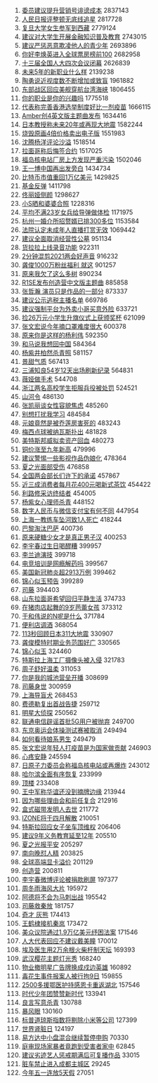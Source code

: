 1. [委员建议提升营销号诽谤成本](https://s.weibo.com/weibo?q=%23%E5%A7%94%E5%91%98%E5%BB%BA%E8%AE%AE%E6%8F%90%E5%8D%87%E8%90%A5%E9%94%80%E5%8F%B7%E8%AF%BD%E8%B0%A4%E6%88%90%E6%9C%AC%23&Refer=top) 2837143
1. [人民日报评整顿无底线追星](https://s.weibo.com/weibo?q=%23%E4%BA%BA%E6%B0%91%E6%97%A5%E6%8A%A5%E8%AF%84%E6%95%B4%E9%A1%BF%E6%97%A0%E5%BA%95%E7%BA%BF%E8%BF%BD%E6%98%9F%23&Refer=top) 2817728
1. [复旦大学女生参军到西藏](https://s.weibo.com/weibo?q=%E5%A4%8D%E6%97%A6%E5%A4%A7%E5%AD%A6%E5%A5%B3%E7%94%9F%E5%8F%82%E5%86%9B%E5%88%B0%E8%A5%BF%E8%97%8F&Refer=top) 2779124
1. [建议对大学生开展金融知识普及教育](https://s.weibo.com/weibo?q=%23%E5%BB%BA%E8%AE%AE%E5%AF%B9%E5%A4%A7%E5%AD%A6%E7%94%9F%E5%BC%80%E5%B1%95%E9%87%91%E8%9E%8D%E7%9F%A5%E8%AF%86%E6%99%AE%E5%8F%8A%E6%95%99%E8%82%B2%23&Refer=top) 2743015
1. [建议严惩恶意欺凌他人的青少年](https://s.weibo.com/weibo?q=%E5%BB%BA%E8%AE%AE%E4%B8%A5%E6%83%A9%E6%81%B6%E6%84%8F%E6%AC%BA%E5%87%8C%E4%BB%96%E4%BA%BA%E7%9A%84%E9%9D%92%E5%B0%91%E5%B9%B4&Refer=top) 2693896
1. [你好李焕英进入全球票房榜前100](https://s.weibo.com/weibo?q=%23%E4%BD%A0%E5%A5%BD%E6%9D%8E%E7%84%95%E8%8B%B1%E8%BF%9B%E5%85%A5%E5%85%A8%E7%90%83%E7%A5%A8%E6%88%BF%E6%A6%9C%E5%89%8D100%23&Refer=top) 2682958
1. [十三届全国人大四次会议闭幕](https://s.weibo.com/weibo?q=%23%E5%8D%81%E4%B8%89%E5%B1%8A%E5%85%A8%E5%9B%BD%E4%BA%BA%E5%A4%A7%E5%9B%9B%E6%AC%A1%E4%BC%9A%E8%AE%AE%E9%97%AD%E5%B9%95%23&Refer=top) 2626839
1. [未来5年的新职业什么样](https://s.weibo.com/weibo?q=%23%E6%9C%AA%E6%9D%A55%E5%B9%B4%E7%9A%84%E6%96%B0%E8%81%8C%E4%B8%9A%E4%BB%80%E4%B9%88%E6%A0%B7%23&Refer=top) 2139238
1. [陶勇说近视度数不断增加或致盲](https://s.weibo.com/weibo?q=%23%E9%99%B6%E5%8B%87%E8%AF%B4%E8%BF%91%E8%A7%86%E5%BA%A6%E6%95%B0%E4%B8%8D%E6%96%AD%E5%A2%9E%E5%8A%A0%E6%88%96%E8%87%B4%E7%9B%B2%23&Refer=top) 1961882
1. [东部战区回应美舰穿航台湾海峡](https://s.weibo.com/weibo?q=%23%E4%B8%9C%E9%83%A8%E6%88%98%E5%8C%BA%E5%9B%9E%E5%BA%94%E7%BE%8E%E8%88%B0%E7%A9%BF%E8%88%AA%E5%8F%B0%E6%B9%BE%E6%B5%B7%E5%B3%A1%23&Refer=top) 1806455
1. [你的职业是你的兴趣吗](https://s.weibo.com/weibo?q=%23%E4%BD%A0%E7%9A%84%E8%81%8C%E4%B8%9A%E6%98%AF%E4%BD%A0%E7%9A%84%E5%85%B4%E8%B6%A3%E5%90%97%23&Refer=top) 1775518
1. [代表称完善香港选举制度好比一剂疫苗](https://s.weibo.com/weibo?q=%E4%BB%A3%E8%A1%A8%E7%A7%B0%E5%AE%8C%E5%96%84%E9%A6%99%E6%B8%AF%E9%80%89%E4%B8%BE%E5%88%B6%E5%BA%A6%E5%A5%BD%E6%AF%94%E4%B8%80%E5%89%82%E7%96%AB%E8%8B%97&Refer=top) 1666115
1. [Amber创4英文版主题曲发布](https://s.weibo.com/weibo?q=%23Amber%E5%88%9B4%E8%8B%B1%E6%96%87%E7%89%88%E4%B8%BB%E9%A2%98%E6%9B%B2%E5%8F%91%E5%B8%83%23&Refer=top) 1634416
1. [日本教授称未来20年或再现大地震](https://s.weibo.com/weibo?q=%23%E6%97%A5%E6%9C%AC%E6%95%99%E6%8E%88%E7%A7%B0%E6%9C%AA%E6%9D%A520%E5%B9%B4%E6%88%96%E5%86%8D%E7%8E%B0%E5%A4%A7%E5%9C%B0%E9%9C%87%23&Refer=top) 1582244
1. [烧毁原画4倍价格卖出电子版](https://s.weibo.com/weibo?q=%E7%83%A7%E6%AF%81%E5%8E%9F%E7%94%BB4%E5%80%8D%E4%BB%B7%E6%A0%BC%E5%8D%96%E5%87%BA%E7%94%B5%E5%AD%90%E7%89%88&Refer=top) 1551983
1. [沈腾杨洋评论沙溢](https://s.weibo.com/weibo?q=%23%E6%B2%88%E8%85%BE%E6%9D%A8%E6%B4%8B%E8%AF%84%E8%AE%BA%E6%B2%99%E6%BA%A2%23&Refer=top) 1518514
1. [拉面哥称后悔签合约](https://s.weibo.com/weibo?q=%E6%8B%89%E9%9D%A2%E5%93%A5%E7%A7%B0%E5%90%8E%E6%82%94%E7%AD%BE%E5%90%88%E7%BA%A6&Refer=top) 1517025
1. [福岛核电站厂房上方发现严重污染](https://s.weibo.com/weibo?q=%23%E7%A6%8F%E5%B2%9B%E6%A0%B8%E7%94%B5%E7%AB%99%E5%8E%82%E6%88%BF%E4%B8%8A%E6%96%B9%E5%8F%91%E7%8E%B0%E4%B8%A5%E9%87%8D%E6%B1%A1%E6%9F%93%23&Refer=top) 1502046
1. [王一博中国再出发旁白](https://s.weibo.com/weibo?q=%23%E7%8E%8B%E4%B8%80%E5%8D%9A%E4%B8%AD%E5%9B%BD%E5%86%8D%E5%87%BA%E5%8F%91%E6%97%81%E7%99%BD%23&Refer=top) 1434734
1. [比特币市值重回1万亿美元](https://s.weibo.com/weibo?q=%23%E6%AF%94%E7%89%B9%E5%B8%81%E5%B8%82%E5%80%BC%E9%87%8D%E5%9B%9E1%E4%B8%87%E4%BA%BF%E7%BE%8E%E5%85%83%23&Refer=top) 1429825
1. [基金反弹](https://s.weibo.com/weibo?q=%E5%9F%BA%E9%87%91%E5%8F%8D%E5%BC%B9&Refer=top) 1411798
1. [佟丽娅侧颜](https://s.weibo.com/weibo?q=%E4%BD%9F%E4%B8%BD%E5%A8%85%E4%BE%A7%E9%A2%9C&Refer=top) 1298627
1. [小S晒和婆婆合照](https://s.weibo.com/weibo?q=%23%E5%B0%8FS%E6%99%92%E5%92%8C%E5%A9%86%E5%A9%86%E5%90%88%E7%85%A7%23&Refer=top) 1228316
1. [平均不满23岁女兵给导弹做体检](https://s.weibo.com/weibo?q=%23%E5%B9%B3%E5%9D%87%E4%B8%8D%E6%BB%A123%E5%B2%81%E5%A5%B3%E5%85%B5%E7%BB%99%E5%AF%BC%E5%BC%B9%E5%81%9A%E4%BD%93%E6%A3%80%23&Refer=top) 1171975
1. [杭州一婚介所招赘婿已排300多位](https://s.weibo.com/weibo?q=%E6%9D%AD%E5%B7%9E%E4%B8%80%E5%A9%9A%E4%BB%8B%E6%89%80%E6%8B%9B%E8%B5%98%E5%A9%BF%E5%B7%B2%E6%8E%92300%E5%A4%9A%E4%BD%8D&Refer=top) 1153584
1. [法院认定未成年人直播打赏无效](https://s.weibo.com/weibo?q=%23%E6%B3%95%E9%99%A2%E8%AE%A4%E5%AE%9A%E6%9C%AA%E6%88%90%E5%B9%B4%E4%BA%BA%E7%9B%B4%E6%92%AD%E6%89%93%E8%B5%8F%E6%97%A0%E6%95%88%23&Refer=top) 1069442
1. [建议全面取消经营性公墓](https://s.weibo.com/weibo?q=%23%E5%BB%BA%E8%AE%AE%E5%85%A8%E9%9D%A2%E5%8F%96%E6%B6%88%E7%BB%8F%E8%90%A5%E6%80%A7%E5%85%AC%E5%A2%93%23&Refer=top) 951134
1. [货拉拉上线录音功能](https://s.weibo.com/weibo?q=%E8%B4%A7%E6%8B%89%E6%8B%89%E4%B8%8A%E7%BA%BF%E5%BD%95%E9%9F%B3%E5%8A%9F%E8%83%BD&Refer=top) 922311
1. [2分钟混剪2021两会好声音](https://s.weibo.com/weibo?q=%232%E5%88%86%E9%92%9F%E6%B7%B7%E5%89%AA2021%E4%B8%A4%E4%BC%9A%E5%A5%BD%E5%A3%B0%E9%9F%B3%23&Refer=top) 916232
1. [龚俊1000万粉丝福利 就这](https://s.weibo.com/weibo?q=%E9%BE%9A%E4%BF%8A1000%E4%B8%87%E7%B2%89%E4%B8%9D%E7%A6%8F%E5%88%A9%20%E5%B0%B1%E8%BF%99&Refer=top) 901257
1. [原来我欠了这么多树](https://s.weibo.com/weibo?q=%23%E5%8E%9F%E6%9D%A5%E6%88%91%E6%AC%A0%E4%BA%86%E8%BF%99%E4%B9%88%E5%A4%9A%E6%A0%91%23&Refer=top) 890234
1. [R1SE发布创造营中文版主题曲](https://s.weibo.com/weibo?q=%23R1SE%E5%8F%91%E5%B8%83%E5%88%9B%E9%80%A0%E8%90%A5%E4%B8%AD%E6%96%87%E7%89%88%E4%B8%BB%E9%A2%98%E6%9B%B2%23&Refer=top) 885858
1. [张哲瀚 演员只是作品的一部分](https://s.weibo.com/weibo?q=%E5%BC%A0%E5%93%B2%E7%80%9A%20%E6%BC%94%E5%91%98%E5%8F%AA%E6%98%AF%E4%BD%9C%E5%93%81%E7%9A%84%E4%B8%80%E9%83%A8%E5%88%86&Refer=top) 873337
1. [建议公示逃税主播名单](https://s.weibo.com/weibo?q=%23%E5%BB%BA%E8%AE%AE%E5%85%AC%E7%A4%BA%E9%80%83%E7%A8%8E%E4%B8%BB%E6%92%AD%E5%90%8D%E5%8D%95%23&Refer=top) 669786
1. [建议强制平台为外卖小哥买意外险](https://s.weibo.com/weibo?q=%23%E5%BB%BA%E8%AE%AE%E5%BC%BA%E5%88%B6%E5%B9%B3%E5%8F%B0%E4%B8%BA%E5%A4%96%E5%8D%96%E5%B0%8F%E5%93%A5%E4%B9%B0%E6%84%8F%E5%A4%96%E9%99%A9%23&Refer=top) 633721
1. [捡26万元小学生升旗仪式上获颁奖杯](https://s.weibo.com/weibo?q=%23%E6%8D%A126%E4%B8%87%E5%85%83%E5%B0%8F%E5%AD%A6%E7%94%9F%E5%8D%87%E6%97%97%E4%BB%AA%E5%BC%8F%E4%B8%8A%E8%8E%B7%E9%A2%81%E5%A5%96%E6%9D%AF%23&Refer=top) 621099
1. [张文宏说今年摘口罩难度很大](https://s.weibo.com/weibo?q=%E5%BC%A0%E6%96%87%E5%AE%8F%E8%AF%B4%E4%BB%8A%E5%B9%B4%E6%91%98%E5%8F%A3%E7%BD%A9%E9%9A%BE%E5%BA%A6%E5%BE%88%E5%A4%A7&Refer=top) 600378
1. [原来你是这样的杨利伟](https://s.weibo.com/weibo?q=%E5%8E%9F%E6%9D%A5%E4%BD%A0%E6%98%AF%E8%BF%99%E6%A0%B7%E7%9A%84%E6%9D%A8%E5%88%A9%E4%BC%9F&Refer=top) 592350
1. [和马说我想回中国](https://s.weibo.com/weibo?q=%E5%92%8C%E9%A9%AC%E8%AF%B4%E6%88%91%E6%83%B3%E5%9B%9E%E4%B8%AD%E5%9B%BD&Refer=top) 584364
1. [杨紫井柏然杀青照](https://s.weibo.com/weibo?q=%23%E6%9D%A8%E7%B4%AB%E4%BA%95%E6%9F%8F%E7%84%B6%E6%9D%80%E9%9D%92%E7%85%A7%23&Refer=top) 581157
1. [景甜气质](https://s.weibo.com/weibo?q=%E6%99%AF%E7%94%9C%E6%B0%94%E8%B4%A8&Refer=top) 567413
1. [三浦知良54岁12天出场刷新纪录](https://s.weibo.com/weibo?q=%E4%B8%89%E6%B5%A6%E7%9F%A5%E8%89%AF54%E5%B2%8112%E5%A4%A9%E5%87%BA%E5%9C%BA%E5%88%B7%E6%96%B0%E7%BA%AA%E5%BD%95&Refer=top) 564831
1. [薇娅做手术](https://s.weibo.com/weibo?q=%23%E8%96%87%E5%A8%85%E5%81%9A%E6%89%8B%E6%9C%AF%23&Refer=top) 544708
1. [浙江两名高校学生拒服兵役被处罚](https://s.weibo.com/weibo?q=%23%E6%B5%99%E6%B1%9F%E4%B8%A4%E5%90%8D%E9%AB%98%E6%A0%A1%E5%AD%A6%E7%94%9F%E6%8B%92%E6%9C%8D%E5%85%B5%E5%BD%B9%E8%A2%AB%E5%A4%84%E7%BD%9A%23&Refer=top) 524521
1. [山河令](https://s.weibo.com/weibo?q=%E5%B1%B1%E6%B2%B3%E4%BB%A4&Refer=top) 486130
1. [张凯丽谈女性容貌焦虑](https://s.weibo.com/weibo?q=%23%E5%BC%A0%E5%87%AF%E4%B8%BD%E8%B0%88%E5%A5%B3%E6%80%A7%E5%AE%B9%E8%B2%8C%E7%84%A6%E8%99%91%23&Refer=top) 485260
1. [别想打扰我学习](https://s.weibo.com/weibo?q=%E5%88%AB%E6%83%B3%E6%89%93%E6%89%B0%E6%88%91%E5%AD%A6%E4%B9%A0&Refer=top) 484584
1. [元娘竟然是被乔莲房害死的](https://s.weibo.com/weibo?q=%23%E5%85%83%E5%A8%98%E7%AB%9F%E7%84%B6%E6%98%AF%E8%A2%AB%E4%B9%94%E8%8E%B2%E6%88%BF%E5%AE%B3%E6%AD%BB%E7%9A%84%23&Refer=top) 483243
1. [梅西点球被纳瓦斯扑出](https://s.weibo.com/weibo?q=%E6%A2%85%E8%A5%BF%E7%82%B9%E7%90%83%E8%A2%AB%E7%BA%B3%E7%93%A6%E6%96%AF%E6%89%91%E5%87%BA&Refer=top) 481828
1. [美特斯邦威拟卖资产回血](https://s.weibo.com/weibo?q=%23%E7%BE%8E%E7%89%B9%E6%96%AF%E9%82%A6%E5%A8%81%E6%8B%9F%E5%8D%96%E8%B5%84%E4%BA%A7%E5%9B%9E%E8%A1%80%23&Refer=top) 480273
1. [铜价涨至九年新高](https://s.weibo.com/weibo?q=%23%E9%93%9C%E4%BB%B7%E6%B6%A8%E8%87%B3%E4%B9%9D%E5%B9%B4%E6%96%B0%E9%AB%98%23&Refer=top) 479996
1. [建议警惕一些影视作品伪娘化](https://s.weibo.com/weibo?q=%23%E5%BB%BA%E8%AE%AE%E8%AD%A6%E6%83%95%E4%B8%80%E4%BA%9B%E5%BD%B1%E8%A7%86%E4%BD%9C%E5%93%81%E4%BC%AA%E5%A8%98%E5%8C%96%23&Refer=top) 478364
1. [夏之光面部受伤](https://s.weibo.com/weibo?q=%23%E5%A4%8F%E4%B9%8B%E5%85%89%E9%9D%A2%E9%83%A8%E5%8F%97%E4%BC%A4%23&Refer=top) 476858
1. [全国两会部长们许下的承诺](https://s.weibo.com/weibo?q=%23%E5%85%A8%E5%9B%BD%E4%B8%A4%E4%BC%9A%E9%83%A8%E9%95%BF%E4%BB%AC%E8%AE%B8%E4%B8%8B%E7%9A%84%E6%89%BF%E8%AF%BA%23&Refer=top) 457867
1. [近三成消费者每月花400元喝新式茶饮](https://s.weibo.com/weibo?q=%23%E8%BF%91%E4%B8%89%E6%88%90%E6%B6%88%E8%B4%B9%E8%80%85%E6%AF%8F%E6%9C%88%E8%8A%B1400%E5%85%83%E5%96%9D%E6%96%B0%E5%BC%8F%E8%8C%B6%E9%A5%AE%23&Refer=top) 454422
1. [利路修采访终结者](https://s.weibo.com/weibo?q=%E5%88%A9%E8%B7%AF%E4%BF%AE%E9%87%87%E8%AE%BF%E7%BB%88%E7%BB%93%E8%80%85&Refer=top) 454005
1. [杨紫女心理师杀青](https://s.weibo.com/weibo?q=%E6%9D%A8%E7%B4%AB%E5%A5%B3%E5%BF%83%E7%90%86%E5%B8%88%E6%9D%80%E9%9D%92&Refer=top) 448152
1. [数字人民币与微信支付宝有何不同](https://s.weibo.com/weibo?q=%23%E6%95%B0%E5%AD%97%E4%BA%BA%E6%B0%91%E5%B8%81%E4%B8%8E%E5%BE%AE%E4%BF%A1%E6%94%AF%E4%BB%98%E5%AE%9D%E6%9C%89%E4%BD%95%E4%B8%8D%E5%90%8C%23&Refer=top) 447954
1. [上海一教练车坠河致1人死亡](https://s.weibo.com/weibo?q=%E4%B8%8A%E6%B5%B7%E4%B8%80%E6%95%99%E7%BB%83%E8%BD%A6%E5%9D%A0%E6%B2%B3%E8%87%B41%E4%BA%BA%E6%AD%BB%E4%BA%A1&Refer=top) 418244
1. [巴黎淘汰巴萨](https://s.weibo.com/weibo?q=%E5%B7%B4%E9%BB%8E%E6%B7%98%E6%B1%B0%E5%B7%B4%E8%90%A8&Refer=top) 400736
1. [原来硬糖少女才是真正男子汉](https://s.weibo.com/weibo?q=%23%E5%8E%9F%E6%9D%A5%E7%A1%AC%E7%B3%96%E5%B0%91%E5%A5%B3%E6%89%8D%E6%98%AF%E7%9C%9F%E6%AD%A3%E7%94%B7%E5%AD%90%E6%B1%89%23&Refer=top) 400253
1. [李宇春过生日喝醪糟](https://s.weibo.com/weibo?q=%23%E6%9D%8E%E5%AE%87%E6%98%A5%E8%BF%87%E7%94%9F%E6%97%A5%E5%96%9D%E9%86%AA%E7%B3%9F%23&Refer=top) 399957
1. [李兰迪演技](https://s.weibo.com/weibo?q=%23%E6%9D%8E%E5%85%B0%E8%BF%AA%E6%BC%94%E6%8A%80%23&Refer=top) 399718
1. [电竞培训是网瘾解药吗](https://s.weibo.com/weibo?q=%E7%94%B5%E7%AB%9E%E5%9F%B9%E8%AE%AD%E6%98%AF%E7%BD%91%E7%98%BE%E8%A7%A3%E8%8D%AF%E5%90%97&Refer=top) 399567
1. [美国新冠肺炎超2913万例](https://s.weibo.com/weibo?q=%E7%BE%8E%E5%9B%BD%E6%96%B0%E5%86%A0%E8%82%BA%E7%82%8E%E8%B6%852913%E4%B8%87%E4%BE%8B&Refer=top) 399462
1. [锦心似玉预告](https://s.weibo.com/weibo?q=%E9%94%A6%E5%BF%83%E4%BC%BC%E7%8E%89%E9%A2%84%E5%91%8A&Refer=top) 399289
1. [司藤](https://s.weibo.com/weibo?q=%E5%8F%B8%E8%97%A4&Refer=top) 394403
1. [山东拉面哥希望回归平静生活](https://s.weibo.com/weibo?q=%E5%B1%B1%E4%B8%9C%E6%8B%89%E9%9D%A2%E5%93%A5%E5%B8%8C%E6%9C%9B%E5%9B%9E%E5%BD%92%E5%B9%B3%E9%9D%99%E7%94%9F%E6%B4%BB&Refer=top) 374733
1. [在猪肉店起舞的9岁芭蕾女孩](https://s.weibo.com/weibo?q=%23%E5%9C%A8%E7%8C%AA%E8%82%89%E5%BA%97%E8%B5%B7%E8%88%9E%E7%9A%849%E5%B2%81%E8%8A%AD%E8%95%BE%E5%A5%B3%E5%AD%A9%23&Refer=top) 373312
1. [于和伟说的N呢是什么](https://s.weibo.com/weibo?q=%23%E4%BA%8E%E5%92%8C%E4%BC%9F%E8%AF%B4%E7%9A%84N%E5%91%A2%E6%98%AF%E4%BB%80%E4%B9%88%23&Refer=top) 371784
1. [便利店调酒](https://s.weibo.com/weibo?q=%E4%BE%BF%E5%88%A9%E5%BA%97%E8%B0%83%E9%85%92&Refer=top) 368054
1. [113秒回顾日本311大地震](https://s.weibo.com/weibo?q=113%E7%A7%92%E5%9B%9E%E9%A1%BE%E6%97%A5%E6%9C%AC311%E5%A4%A7%E5%9C%B0%E9%9C%87&Refer=top) 330907
1. [龚俊模特时期业务范围好广](https://s.weibo.com/weibo?q=%23%E9%BE%9A%E4%BF%8A%E6%A8%A1%E7%89%B9%E6%97%B6%E6%9C%9F%E4%B8%9A%E5%8A%A1%E8%8C%83%E5%9B%B4%E5%A5%BD%E5%B9%BF%23&Refer=top) 330565
1. [锦心似玉](https://s.weibo.com/weibo?q=%23%E9%94%A6%E5%BF%83%E4%BC%BC%E7%8E%89%23&Refer=top) 324460
1. [特斯拉上海工厂摄像头被入侵](https://s.weibo.com/weibo?q=%E7%89%B9%E6%96%AF%E6%8B%89%E4%B8%8A%E6%B5%B7%E5%B7%A5%E5%8E%82%E6%91%84%E5%83%8F%E5%A4%B4%E8%A2%AB%E5%85%A5%E4%BE%B5&Refer=top) 321783
1. [周子舒好温柔](https://s.weibo.com/weibo?q=%23%E5%91%A8%E5%AD%90%E8%88%92%E5%A5%BD%E6%B8%A9%E6%9F%94%23&Refer=top) 311053
1. [你是我的城池营垒开播](https://s.weibo.com/weibo?q=%23%E4%BD%A0%E6%98%AF%E6%88%91%E7%9A%84%E5%9F%8E%E6%B1%A0%E8%90%A5%E5%9E%92%E5%BC%80%E6%92%AD%23&Refer=top) 308699
1. [司藤身世](https://s.weibo.com/weibo?q=%E5%8F%B8%E8%97%A4%E8%BA%AB%E4%B8%96&Refer=top) 300959
1. [上海导盲犬](https://s.weibo.com/weibo?q=%E4%B8%8A%E6%B5%B7%E5%AF%BC%E7%9B%B2%E7%8A%AC&Refer=top) 268453
1. [费德勒复出首战告捷](https://s.weibo.com/weibo?q=%E8%B4%B9%E5%BE%B7%E5%8B%92%E5%A4%8D%E5%87%BA%E9%A6%96%E6%88%98%E5%91%8A%E6%8D%B7&Refer=top) 259712
1. [明星大侦探](https://s.weibo.com/weibo?q=%E6%98%8E%E6%98%9F%E5%A4%A7%E4%BE%A6%E6%8E%A2&Refer=top) 250562
1. [联通电信辟谣首批5G用户被抛弃](https://s.weibo.com/weibo?q=%E8%81%94%E9%80%9A%E7%94%B5%E4%BF%A1%E8%BE%9F%E8%B0%A3%E9%A6%96%E6%89%B95G%E7%94%A8%E6%88%B7%E8%A2%AB%E6%8A%9B%E5%BC%83&Refer=top) 249700
1. [东京奥运会体操测试赛被取消](https://s.weibo.com/weibo?q=%23%E4%B8%9C%E4%BA%AC%E5%A5%A5%E8%BF%90%E4%BC%9A%E4%BD%93%E6%93%8D%E6%B5%8B%E8%AF%95%E8%B5%9B%E8%A2%AB%E5%8F%96%E6%B6%88%23&Refer=top) 249494
1. [如何看待娘系男生](https://s.weibo.com/weibo?q=%23%E5%A6%82%E4%BD%95%E7%9C%8B%E5%BE%85%E5%A8%98%E7%B3%BB%E7%94%B7%E7%94%9F%23&Refer=top) 249479
1. [张文宏说年轻人打疫苗是为国家做贡献](https://s.weibo.com/weibo?q=%23%E5%BC%A0%E6%96%87%E5%AE%8F%E8%AF%B4%E5%B9%B4%E8%BD%BB%E4%BA%BA%E6%89%93%E7%96%AB%E8%8B%97%E6%98%AF%E4%B8%BA%E5%9B%BD%E5%AE%B6%E5%81%9A%E8%B4%A1%E7%8C%AE%23&Refer=top) 246903
1. [心疼安静](https://s.weibo.com/weibo?q=%23%E5%BF%83%E7%96%BC%E5%AE%89%E9%9D%99%23&Refer=top) 245594
1. [日原子力委员会称福岛核电站或再爆炸](https://s.weibo.com/weibo?q=%23%E6%97%A5%E5%8E%9F%E5%AD%90%E5%8A%9B%E5%A7%94%E5%91%98%E4%BC%9A%E7%A7%B0%E7%A6%8F%E5%B2%9B%E6%A0%B8%E7%94%B5%E7%AB%99%E6%88%96%E5%86%8D%E7%88%86%E7%82%B8%23&Refer=top) 243012
1. [哈尔滨全面有序恢复](https://s.weibo.com/weibo?q=%E5%93%88%E5%B0%94%E6%BB%A8%E5%85%A8%E9%9D%A2%E6%9C%89%E5%BA%8F%E6%81%A2%E5%A4%8D&Refer=top) 233999
1. [顶楼](https://s.weibo.com/weibo?q=%E9%A1%B6%E6%A5%BC&Refer=top) 233408
1. [王中军称华谊还没到摘牌边缘](https://s.weibo.com/weibo?q=%E7%8E%8B%E4%B8%AD%E5%86%9B%E7%A7%B0%E5%8D%8E%E8%B0%8A%E8%BF%98%E6%B2%A1%E5%88%B0%E6%91%98%E7%89%8C%E8%BE%B9%E7%BC%98&Refer=top) 213944
1. [因为哪些理由会和前任复合](https://s.weibo.com/weibo?q=%23%E5%9B%A0%E4%B8%BA%E5%93%AA%E4%BA%9B%E7%90%86%E7%94%B1%E4%BC%9A%E5%92%8C%E5%89%8D%E4%BB%BB%E5%A4%8D%E5%90%88%23&Refer=top) 212916
1. [盒式磁带发明人去世](https://s.weibo.com/weibo?q=%E7%9B%92%E5%BC%8F%E7%A3%81%E5%B8%A6%E5%8F%91%E6%98%8E%E4%BA%BA%E5%8E%BB%E4%B8%96&Refer=top) 211772
1. [IZONE将于四月解散](https://s.weibo.com/weibo?q=%23IZONE%E5%B0%86%E4%BA%8E%E5%9B%9B%E6%9C%88%E8%A7%A3%E6%95%A3%23&Refer=top) 210051
1. [特斯拉回应女子坐车顶维权](https://s.weibo.com/weibo?q=%23%E7%89%B9%E6%96%AF%E6%8B%89%E5%9B%9E%E5%BA%94%E5%A5%B3%E5%AD%90%E5%9D%90%E8%BD%A6%E9%A1%B6%E7%BB%B4%E6%9D%83%23&Refer=top) 206406
1. [建议9年义务教育延至12年](https://s.weibo.com/weibo?q=%23%E5%BB%BA%E8%AE%AE9%E5%B9%B4%E4%B9%89%E5%8A%A1%E6%95%99%E8%82%B2%E5%BB%B6%E8%87%B312%E5%B9%B4%23&Refer=top) 205510
1. [夏之光报平安](https://s.weibo.com/weibo?q=%23%E5%A4%8F%E4%B9%8B%E5%85%89%E6%8A%A5%E5%B9%B3%E5%AE%89%23&Refer=top) 205297
1. [南向晚怼人精](https://s.weibo.com/weibo?q=%23%E5%8D%97%E5%90%91%E6%99%9A%E6%80%BC%E4%BA%BA%E7%B2%BE%23&Refer=top) 203825
1. [全球高端显卡溢价](https://s.weibo.com/weibo?q=%23%E5%85%A8%E7%90%83%E9%AB%98%E7%AB%AF%E6%98%BE%E5%8D%A1%E6%BA%A2%E4%BB%B7%23&Refer=top) 201129
1. [创造营](https://s.weibo.com/weibo?q=%E5%88%9B%E9%80%A0%E8%90%A5&Refer=top) 200811
1. [李宇春微博评论被捐款刷屏](https://s.weibo.com/weibo?q=%E6%9D%8E%E5%AE%87%E6%98%A5%E5%BE%AE%E5%8D%9A%E8%AF%84%E8%AE%BA%E8%A2%AB%E6%8D%90%E6%AC%BE%E5%88%B7%E5%B1%8F&Refer=top) 197377
1. [周冬雨海风大片](https://s.weibo.com/weibo?q=%23%E5%91%A8%E5%86%AC%E9%9B%A8%E6%B5%B7%E9%A3%8E%E5%A4%A7%E7%89%87%23&Refer=top) 195972
1. [阿德将不会为马刺出战](https://s.weibo.com/weibo?q=%E9%98%BF%E5%BE%B7%E5%B0%86%E4%B8%8D%E4%BC%9A%E4%B8%BA%E9%A9%AC%E5%88%BA%E5%87%BA%E6%88%98&Refer=top) 195542
1. [司藤救秦放](https://s.weibo.com/weibo?q=%23%E5%8F%B8%E8%97%A4%E6%95%91%E7%A7%A6%E6%94%BE%23&Refer=top) 181757
1. [奇才 灰熊](https://s.weibo.com/weibo?q=%E5%A5%87%E6%89%8D%20%E7%81%B0%E7%86%8A&Refer=top) 174413
1. [王鹤棣接机秦岚](https://s.weibo.com/weibo?q=%23%E7%8E%8B%E9%B9%A4%E6%A3%A3%E6%8E%A5%E6%9C%BA%E7%A7%A6%E5%B2%9A%23&Refer=top) 173472
1. [美众议院通过1.9万亿美元纾困法案](https://s.weibo.com/weibo?q=%E7%BE%8E%E4%BC%97%E8%AE%AE%E9%99%A2%E9%80%9A%E8%BF%871.9%E4%B8%87%E4%BA%BF%E7%BE%8E%E5%85%83%E7%BA%BE%E5%9B%B0%E6%B3%95%E6%A1%88&Refer=top) 171546
1. [人大代表回应不建议戴美瞳](https://s.weibo.com/weibo?q=%E4%BA%BA%E5%A4%A7%E4%BB%A3%E8%A1%A8%E5%9B%9E%E5%BA%94%E4%B8%8D%E5%BB%BA%E8%AE%AE%E6%88%B4%E7%BE%8E%E7%9E%B3&Refer=top) 170012
1. [埃及医生用2万余根火柴杆制天坛](https://s.weibo.com/weibo?q=%23%E5%9F%83%E5%8F%8A%E5%8C%BB%E7%94%9F%E7%94%A82%E4%B8%87%E4%BD%99%E6%A0%B9%E7%81%AB%E6%9F%B4%E6%9D%86%E5%88%B6%E5%A4%A9%E5%9D%9B%23&Refer=top) 169393
1. [武汉樱花主题灯光秀](https://s.weibo.com/weibo?q=%E6%AD%A6%E6%B1%89%E6%A8%B1%E8%8A%B1%E4%B8%BB%E9%A2%98%E7%81%AF%E5%85%89%E7%A7%80&Refer=top) 168240
1. [物业撤明星广告牌换成戍边英雄](https://s.weibo.com/weibo?q=%E7%89%A9%E4%B8%9A%E6%92%A4%E6%98%8E%E6%98%9F%E5%B9%BF%E5%91%8A%E7%89%8C%E6%8D%A2%E6%88%90%E6%88%8D%E8%BE%B9%E8%8B%B1%E9%9B%84&Refer=top) 160892
1. [毒花生事件报案人被行拘9日](https://s.weibo.com/weibo?q=%23%E6%AF%92%E8%8A%B1%E7%94%9F%E4%BA%8B%E4%BB%B6%E6%8A%A5%E6%A1%88%E4%BA%BA%E8%A2%AB%E8%A1%8C%E6%8B%989%E6%97%A5%23&Refer=top) 159855
1. [2500多援鄂医护持感恩卡重返湖北](https://s.weibo.com/weibo?q=%232500%E5%A4%9A%E6%8F%B4%E9%84%82%E5%8C%BB%E6%8A%A4%E6%8C%81%E6%84%9F%E6%81%A9%E5%8D%A1%E9%87%8D%E8%BF%94%E6%B9%96%E5%8C%97%23&Refer=top) 157546
1. [时代少年团赞赞新时代](https://s.weibo.com/weibo?q=%23%E6%97%B6%E4%BB%A3%E5%B0%91%E5%B9%B4%E5%9B%A2%E8%B5%9E%E8%B5%9E%E6%96%B0%E6%97%B6%E4%BB%A3%23&Refer=top) 133941
1. [良言写意杀青](https://s.weibo.com/weibo?q=%23%E8%89%AF%E8%A8%80%E5%86%99%E6%84%8F%E6%9D%80%E9%9D%92%23&Refer=top) 130788
1. [暴风眼](https://s.weibo.com/weibo?q=%23%E6%9A%B4%E9%A3%8E%E7%9C%BC%23&Refer=top) 130160
1. [标普道琼斯指数将剔除小米等公司](https://s.weibo.com/weibo?q=%E6%A0%87%E6%99%AE%E9%81%93%E7%90%BC%E6%96%AF%E6%8C%87%E6%95%B0%E5%B0%86%E5%89%94%E9%99%A4%E5%B0%8F%E7%B1%B3%E7%AD%89%E5%85%AC%E5%8F%B8&Refer=top) 127399
1. [世界肾脏日](https://s.weibo.com/weibo?q=%E4%B8%96%E7%95%8C%E8%82%BE%E8%84%8F%E6%97%A5&Refer=top) 124197
1. [易方达中小盘混合继续暂停申购](https://s.weibo.com/weibo?q=%E6%98%93%E6%96%B9%E8%BE%BE%E4%B8%AD%E5%B0%8F%E7%9B%98%E6%B7%B7%E5%90%88%E7%BB%A7%E7%BB%AD%E6%9A%82%E5%81%9C%E7%94%B3%E8%B4%AD&Refer=top) 70330
1. [庭审现场家暴者竟跑到受害者家中](https://s.weibo.com/weibo?q=%E5%BA%AD%E5%AE%A1%E7%8E%B0%E5%9C%BA%E5%AE%B6%E6%9A%B4%E8%80%85%E7%AB%9F%E8%B7%91%E5%88%B0%E5%8F%97%E5%AE%B3%E8%80%85%E5%AE%B6%E4%B8%AD&Refer=top) 62845
1. [建议劣迹艺人惩戒期满后可复播作品](https://s.weibo.com/weibo?q=%23%E5%BB%BA%E8%AE%AE%E5%8A%A3%E8%BF%B9%E8%89%BA%E4%BA%BA%E6%83%A9%E6%88%92%E6%9C%9F%E6%BB%A1%E5%90%8E%E5%8F%AF%E5%A4%8D%E6%92%AD%E4%BD%9C%E5%93%81%23&Refer=top) 33015
1. [脏车禁止进入成都主城区](https://s.weibo.com/weibo?q=%23%E8%84%8F%E8%BD%A6%E7%A6%81%E6%AD%A2%E8%BF%9B%E5%85%A5%E6%88%90%E9%83%BD%E4%B8%BB%E5%9F%8E%E5%8C%BA%23&Refer=top) 29245
1. [今年五一连放5天假](https://s.weibo.com/weibo?q=%23%E4%BB%8A%E5%B9%B4%E4%BA%94%E4%B8%80%E8%BF%9E%E6%94%BE5%E5%A4%A9%E5%81%87%23&Refer=top) 27051